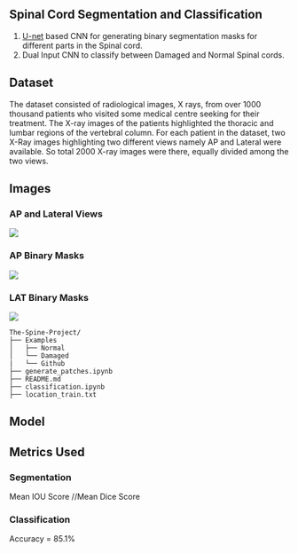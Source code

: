 ## Spinal Cord Segmentation and Classification
1. [U-net](https://arxiv.org/abs/1505.04597) based CNN for generating binary segmentation masks for different parts in the Spinal cord.
2. Dual Input CNN to classify between Damaged and Normal Spinal cords.

## Dataset
The dataset consisted of radiological images, X rays, from over 1000 thousand patients who
visited some medical centre seeking for their treatment. The X-ray images of the patients
highlighted the thoracic and lumbar regions of the vertebral column. For each
patient in the dataset, two X-Ray images highlighting two different views namely AP
and Lateral were available. So total 2000 X-ray images were there, equally divided among the two views.

## Images
### AP and Lateral Views
<img src="https://github.com/rudraksh97/The-Spine-Project/blob/master/Examples/Github/APLAT.jpg?raw=True">

### AP Binary Masks
<img src="https://github.com/rudraksh97/The-Spine-Project/blob/master/Examples/Github/AP.jpg?raw=True">

### LAT Binary Masks
<img src="https://github.com/rudraksh97/The-Spine-Project/blob/master/Examples/Github/LAT.jpg?raw=True">

```
The-Spine-Project/
├── Examples
│   ├── Normal
│   └── Damaged
|   └── Github
├── generate_patches.ipynb
├── README.md
├── classification.ipynb
├── location_train.txt
```

## Model

## Metrics Used
### Segmentation
Mean IOU Score
//Mean Dice Score 

### Classification
Accuracy = 85.1%
